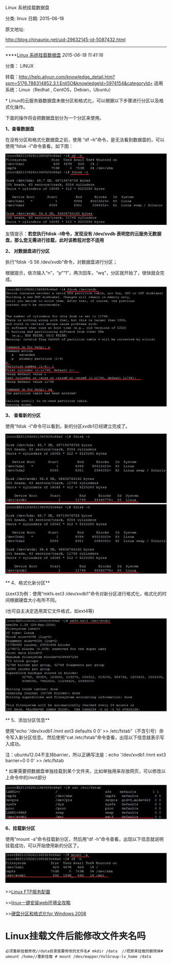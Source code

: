 Linux 系统挂载数据盘

分类: linux
日期: 2015-06-18

原文地址: 

http://blog.chinaunix.net/uid-29632145-id-5087432.html

------

****[Linux 系统挂载数据盘]() *2015-06-18 11:41:16*

分类： LINUX

转载：http://help.aliyun.com/knowledge_detail.htm?spm=5176.788314852.3.1.Enli5O&knowledgeId=5974154&categoryId=
适用系统：Linux（Redhat , CentOS，Debian，Ubuntu）

\*  Linux的云服务器数据盘未做分区和格式化，可以根据以下步骤进行分区以及格式化操作。

下面的操作将会把数据盘划分为一个分区来使用。

 

**1、查看数据盘**

在没有分区和格式化数据盘之前，使用 “df –h”命令，是无法看到数据盘的，可以使用“fdisk -l”命令查看。如下图：

![img](image-201708311432/1(7)[1].jpg)

友情提示：**若您执行fdisk -l命令，发现没有 /dev/xvdb 表明您的云服务无数据盘，那么您无需进行挂载，此时该教程对您不适用**

**2、 对数据盘进行分区**

执行“fdisk -S 56 /dev/xvdb”命令，对数据盘进行分区；

根据提示，依次输入“n”，“p”“1”，两次回车，“wq”，分区就开始了，很快就会完成。

![img](image-201708311432/2[1]_2.jpg)

**3、 查看新的分区**

使用“fdisk -l”命令可以看到，新的分区xvdb1已经建立完成了。

![img](image-201708311432/3(1)[1].jpg)
![img](image-201708311432/3[1].jpg)

** 4、格式化新分区**

以ext3为例：使用“mkfs.ext3 /dev/xvdb1”命令对新分区进行格式化，格式化的时间根据硬盘大小有所不同。

(也可自主决定选用其它文件格式，如ext4等)

 ![img](image-201708311432/4[1].jpg)

** 5、添加分区信息**

使用“echo '/dev/xvdb1  /mnt ext3    defaults    0  0' >> /etc/fstab”（不含引号）命令写入新分区信息。
然后使用“cat /etc/fstab”命令查看，出现以下信息就表示写入成功。

注：ubuntu12.04不支持barrier，所以正确写法是：echo '/dev/xvdb1  /mnt ext3    barrier=0  0  0' >> /etc/fstab

\*  如果需要把数据盘单独挂载到某个文件夹，比如单独用来存放网页，可以修改以上命令中的/mnt部分

![img](image-201708311432/5[1].jpg)

 

**6、挂载新分区**

使用“mount -a”命令挂载新分区，然后用“df -h”命令查看，出现以下信息就说明挂载成功，可以开始使用新的分区了。

![img](image-201708311432/6[1].jpg)

\>>[Linux FTP服务配置](http://help.aliyun.com/manual?spm=0.0.0.0.PEbfvq&helpId=273)

\>>[linux一键安装web环境全攻略](http://help.aliyun.com/manual?spm=0.0.0.0.PEbfvq&helpId=129)

\>>[硬盘分区和格式化for Windows 2008](http://help.aliyun.com/manual?spm=0.0.0.0.VhiMLR&helpId=69)

# Linux挂载文件后能修改文件夹名吗

`必须重新挂载修改//data目录是要修改的文件名# mkdir /data  //把原来挂载的删除掉# umount /home//重新挂载 # mount /dev/mapper/VolGroup-lv_home /data`